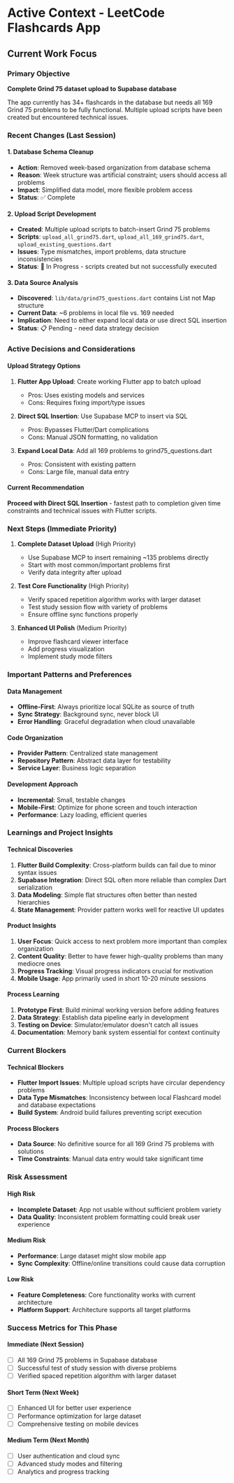 # Active Context - LeetCode Flashcards App

## Current Work Focus

### Primary Objective
**Complete Grind 75 dataset upload to Supabase database**

The app currently has 34+ flashcards in the database but needs all 169 Grind 75 problems to be fully functional. Multiple upload scripts have been created but encountered technical issues.

### Recent Changes (Last Session)

#### 1. Database Schema Cleanup
- **Action**: Removed week-based organization from database schema
- **Reason**: Week structure was artificial constraint; users should access all problems
- **Impact**: Simplified data model, more flexible problem access
- **Status**: ✅ Complete

#### 2. Upload Script Development
- **Created**: Multiple upload scripts to batch-insert Grind 75 problems
- **Scripts**: `upload_all_grind75.dart`, `upload_all_169_grind75.dart`, `upload_existing_questions.dart`
- **Issues**: Type mismatches, import problems, data structure inconsistencies
- **Status**: 🔄 In Progress - scripts created but not successfully executed

#### 3. Data Source Analysis
- **Discovered**: `lib/data/grind75_questions.dart` contains List<Flashcard> not Map structure
- **Current Data**: ~6 problems in local file vs. 169 needed
- **Implication**: Need to either expand local data or use direct SQL insertion
- **Status**: 📋 Pending - need data strategy decision

### Active Decisions and Considerations

#### Upload Strategy Options
1. **Flutter App Upload**: Create working Flutter app to batch upload
   - Pros: Uses existing models and services
   - Cons: Requires fixing import/type issues

2. **Direct SQL Insertion**: Use Supabase MCP to insert via SQL
   - Pros: Bypasses Flutter/Dart complications
   - Cons: Manual JSON formatting, no validation

3. **Expand Local Data**: Add all 169 problems to grind75_questions.dart
   - Pros: Consistent with existing pattern
   - Cons: Large file, manual data entry

#### Current Recommendation
**Proceed with Direct SQL Insertion** - fastest path to completion given time constraints and technical issues with Flutter scripts.

### Next Steps (Immediate Priority)

1. **Complete Dataset Upload** (High Priority)
   - Use Supabase MCP to insert remaining ~135 problems directly
   - Start with most common/important problems first
   - Verify data integrity after upload

2. **Test Core Functionality** (High Priority)
   - Verify spaced repetition algorithm works with larger dataset
   - Test study session flow with variety of problems
   - Ensure offline sync functions properly

3. **Enhanced UI Polish** (Medium Priority)
   - Improve flashcard viewer interface
   - Add progress visualization
   - Implement study mode filters

### Important Patterns and Preferences

#### Data Management
- **Offline-First**: Always prioritize local SQLite as source of truth
- **Sync Strategy**: Background sync, never block UI
- **Error Handling**: Graceful degradation when cloud unavailable

#### Code Organization
- **Provider Pattern**: Centralized state management
- **Repository Pattern**: Abstract data layer for testability
- **Service Layer**: Business logic separation

#### Development Approach
- **Incremental**: Small, testable changes
- **Mobile-First**: Optimize for phone screen and touch interaction
- **Performance**: Lazy loading, efficient queries

### Learnings and Project Insights

#### Technical Discoveries
1. **Flutter Build Complexity**: Cross-platform builds can fail due to minor syntax issues
2. **Supabase Integration**: Direct SQL often more reliable than complex Dart serialization
3. **Data Modeling**: Simple flat structures often better than nested hierarchies
4. **State Management**: Provider pattern works well for reactive UI updates

#### Product Insights
1. **User Focus**: Quick access to next problem more important than complex organization
2. **Content Quality**: Better to have fewer high-quality problems than many mediocre ones
3. **Progress Tracking**: Visual progress indicators crucial for motivation
4. **Mobile Usage**: App primarily used in short 10-20 minute sessions

#### Process Learning
1. **Prototype First**: Build minimal working version before adding features
2. **Data Strategy**: Establish data pipeline early in development
3. **Testing on Device**: Simulator/emulator doesn't catch all issues
4. **Documentation**: Memory bank system essential for context continuity

### Current Blockers

#### Technical Blockers
- **Flutter Import Issues**: Multiple upload scripts have circular dependency problems
- **Data Type Mismatches**: Inconsistency between local Flashcard model and database expectations
- **Build System**: Android build failures preventing script execution

#### Process Blockers
- **Data Source**: No definitive source for all 169 Grind 75 problems with solutions
- **Time Constraints**: Manual data entry would take significant time

### Risk Assessment

#### High Risk
- **Incomplete Dataset**: App not usable without sufficient problem variety
- **Data Quality**: Inconsistent problem formatting could break user experience

#### Medium Risk
- **Performance**: Large dataset might slow mobile app
- **Sync Complexity**: Offline/online transitions could cause data corruption

#### Low Risk
- **Feature Completeness**: Core functionality works with current architecture
- **Platform Support**: Architecture supports all target platforms

### Success Metrics for This Phase

#### Immediate (Next Session)
- [ ] All 169 Grind 75 problems in Supabase database
- [ ] Successful test of study session with diverse problems
- [ ] Verified spaced repetition algorithm with larger dataset

#### Short Term (Next Week)
- [ ] Enhanced UI for better user experience
- [ ] Performance optimization for large dataset
- [ ] Comprehensive testing on mobile devices

#### Medium Term (Next Month)
- [ ] User authentication and cloud sync
- [ ] Advanced study modes and filtering
- [ ] Analytics and progress tracking
